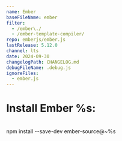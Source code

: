 ```yaml
---
name: Ember
baseFileName: ember
filter:
  - /ember\./
  - /ember-template-compiler/
repo: emberjs/ember.js
lastRelease: 5.12.0
channel: lts
date: 2024-09-30
changelogPath: CHANGELOG.md
debugFileName: .debug.js
ignoreFiles:
  - ember.js
---
```

# Install Ember %s:
<br>
npm install --save-dev ember-source@~%s
